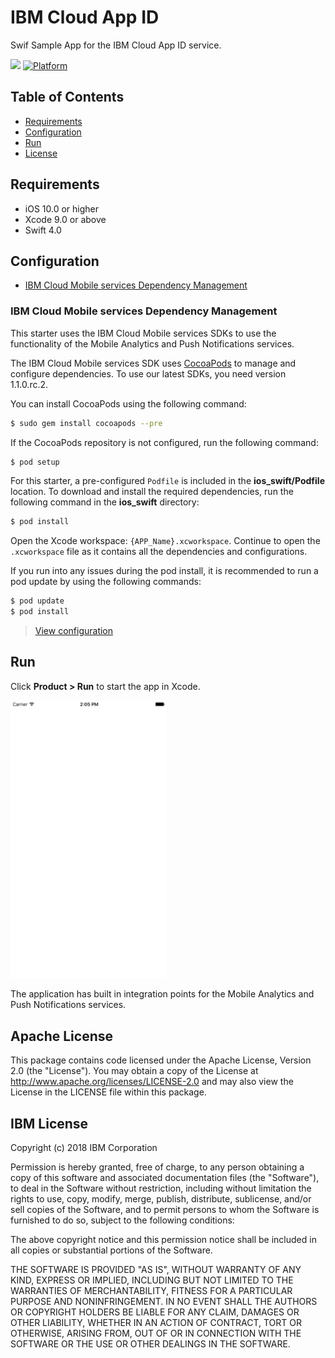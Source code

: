 # IBM Cloud App ID
Swif Sample App for the IBM Cloud App ID service.

[![](https://img.shields.io/badge/ibm%20cloud-powered-blue.svg)](https://www.ibm.com/cloud/)
[![Platform](https://img.shields.io/badge/platform-ios_swift-lightgrey.svg?style=flat)](https://developer.apple.com/swift/)

<!---
[![Codacy][img-codacy]][url-codacy]
[![Version][img-version]][url-repo]
[![DownloadsMonthly][img-downloads-monthly]][url-repo]
[![DownloadsTotal][img-downloads-total]][url-repo]
[![License][img-license]][url-repo]
[![GithubWatch][img-github-watchers]][url-github-watchers]
[![GithubStars][img-github-stars]][url-github-stars]
[![GithubForks][img-github-forks]][url-github-forks])
-->

## Table of Contents
* [Requirements](#requirements)
* [Configuration](#configuration)
* [Run](#run)
* [License](#license)

## Requirements

* iOS 10.0 or higher
* Xcode 9.0 or above
* Swift 4.0

## Configuration
* [IBM Cloud Mobile services Dependency Management](#bluemix-mobile-services-dependency-management)

### IBM Cloud Mobile services Dependency Management

This starter uses the IBM Cloud Mobile services SDKs to use the functionality of the Mobile Analytics and Push Notifications services.

The IBM Cloud Mobile services SDK uses [CocoaPods](https://cocoapods.org/) to manage and configure dependencies. To use our latest SDKs, you need version 1.1.0.rc.2.

You can install CocoaPods using the following command:

```bash
$ sudo gem install cocoapods --pre
```

If the CocoaPods repository is not configured, run the following command:

```bash
$ pod setup
```

For this starter, a pre-configured `Podfile` is included in the **ios_swift/Podfile** location. To download and install the required dependencies, run the following command in the **ios_swift** directory:

```bash
$ pod install
```
Open the Xcode workspace: `{APP_Name}.xcworkspace`. Continue to open the `.xcworkspace` file as it contains all the dependencies and configurations.

If you run into any issues during the pod install, it is recommended to run a pod update by using the following commands:

```bash
$ pod update
$ pod install
```

> [View configuration](#configuration)

## Run

Click **Product > Run** to start the app in Xcode.

<img src="README_Images/basic.png" alt="Basic App Screenshot" width="250px"/>

The application has built in integration points for the Mobile Analytics and Push Notifications services.

## Apache License
This package contains code licensed under the Apache License, Version 2.0 (the "License"). You may obtain a copy of the License at http://www.apache.org/licenses/LICENSE-2.0 and may also view the License in the LICENSE file within this package.

## IBM License
Copyright (c) 2018 IBM Corporation

Permission is hereby granted, free of charge, to any person obtaining a copy of this software and associated documentation files (the "Software"), to deal in the Software without restriction, including without limitation the rights to use, copy, modify, merge, publish, distribute, sublicense, and/or sell copies of the Software, and to permit persons to whom the Software is furnished to do so, subject to the following conditions:

The above copyright notice and this permission notice shall be included in all copies or substantial portions of the Software.

THE SOFTWARE IS PROVIDED "AS IS", WITHOUT WARRANTY OF ANY KIND, EXPRESS OR IMPLIED, INCLUDING BUT NOT LIMITED TO THE WARRANTIES OF MERCHANTABILITY, FITNESS FOR A PARTICULAR PURPOSE AND NONINFRINGEMENT. IN NO EVENT SHALL THE AUTHORS OR COPYRIGHT HOLDERS BE LIABLE FOR ANY CLAIM, DAMAGES OR OTHER LIABILITY, WHETHER IN AN ACTION OF CONTRACT, TORT OR OTHERWISE, ARISING FROM, OUT OF OR IN CONNECTION WITH THE SOFTWARE OR THE USE OR OTHER DEALINGS IN THE SOFTWARE.

